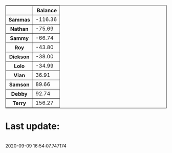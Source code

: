 <table border="1" class="dataframe">
  <thead>
    <tr style="text-align: right;">
      <th></th>
      <th>Balance</th>
    </tr>
  </thead>
  <tbody>
    <tr>
      <th>Sammas</th>
      <td>-116.36</td>
    </tr>
    <tr>
      <th>Nathan</th>
      <td>-75.69</td>
    </tr>
    <tr>
      <th>Sammy</th>
      <td>-66.74</td>
    </tr>
    <tr>
      <th>Roy</th>
      <td>-43.80</td>
    </tr>
    <tr>
      <th>Dickson</th>
      <td>-38.00</td>
    </tr>
    <tr>
      <th>Lolo</th>
      <td>-34.99</td>
    </tr>
    <tr>
      <th>Vian</th>
      <td>36.91</td>
    </tr>
    <tr>
      <th>Samson</th>
      <td>89.66</td>
    </tr>
    <tr>
      <th>Debby</th>
      <td>92.74</td>
    </tr>
    <tr>
      <th>Terry</th>
      <td>156.27</td>
    </tr>
  </tbody>
</table><H1>Last update:</h1><br>2020-09-09 16:54:07.747174